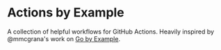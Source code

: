 # Actions by Example

A collection of helpful workflows for GitHub Actions. Heavily inspired by @mmcgrana's work on [Go by Example](https://github.com/mmcgrana/gobyexample).
